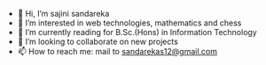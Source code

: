 - 👋 Hi, I’m sajini sandareka
- 👀 I’m interested in web technologies, mathematics and chess
- 🌱 I’m currently reading for B.Sc.(Hons) in Information Technology
- 💞️ I’m looking to collaborate on new projects
- 📫 How to reach me: mail to sandarekas12@gmail.com

<!---
sajini1/sajini1 is a ✨ special ✨ repository because its `README.md` (this file) appears on your GitHub profile.
You can click the Preview link to take a look at your changes.
--->

